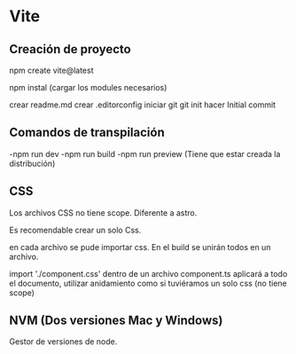 # Vite

## Creación de proyecto

npm create vite@latest

npm instal (cargar los modules necesarios)

crear readme.md
crear .editorconfig
iniciar git git init
hacer Initial commit

## Comandos de transpilación

-npm run dev
-npm run build
-npm run preview (Tiene que estar creada la distribución)

## CSS

Los archivos CSS no tiene scope. Diferente a astro.

Es recomendable crear un solo Css.

en cada archivo se pude importar css. En el build se unirán todos en un archivo.

import './component.css' dentro de un archivo component.ts aplicará a todo el documento, utilizar anidamiento como si tuviéramos un solo css (no tiene scope)

## NVM (Dos versiones Mac y Windows)

Gestor de versiones de node.
